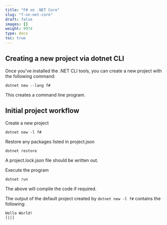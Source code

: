 ```yaml
---
title: "F# on .NET Core"
slug: "f-on-net-core"
draft: false
images: []
weight: 9974
type: docs
toc: true
---
```


## Creating a new project via dotnet CLI
Once you've installed the .NET CLI tools, you can create a new project with the following command:

    dotnet new --lang f#

This creates a command line program.

## Initial project workflow
Create a new project

    dotnet new -l f#

Restore any packages listed in project.json

    dotnet restore

A project.lock.json file should be written out.

Execute the program

    dotnet run

The above will compile the code if required.

The output of the default project created by `dotnet new -l f#` contains the following:

    Hello World!
    [||]





